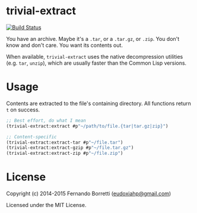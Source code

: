 # trivial-extract

[![Build Status](https://travis-ci.org/eudoxia0/trivial-extract.svg?branch=master)](https://travis-ci.org/eudoxia0/trivial-extract)

You have an archive. Maybe it's a `.tar`, or a `.tar.gz`, or `.zip`. You don't
know and don't care. You want its contents out.

When available, `trivial-extract` uses the native decompression utilities
(e.g. `tar`, `unzip`), which are usually faster than the Common Lisp versions.

# Usage

Contents are extracted to the file's containing directory. All functions return
`t` on success.

~~~lisp
;; Best effort, do what I mean
(trivial-extract:extract #p"~/path/to/file.{tar|tar.gz|zip}")

;; Content-specific
(trivial-extract:extract-tar #p"~/file.tar")
(trivial-extract:extract-gzip #p"~/file.tar.gz")
(trivial-extract:extract-zip #p"~/file.zip")
~~~

# License

Copyright (c) 2014-2015 Fernando Borretti (eudoxiahp@gmail.com)

Licensed under the MIT License.
